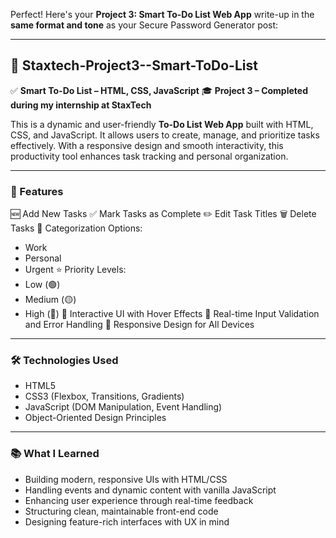 Perfect! Here's your **Project 3: Smart To-Do List Web App** write-up in the **same format and tone** as your Secure Password Generator post:

---

## 📝 Staxtech-Project3--Smart-ToDo-List

✅ **Smart To-Do List – HTML, CSS, JavaScript**
🎓 **Project 3 – Completed during my internship at StaxTech**

This is a dynamic and user-friendly **To-Do List Web App** built with HTML, CSS, and JavaScript. It allows users to create, manage, and prioritize tasks effectively. With a responsive design and smooth interactivity, this productivity tool enhances task tracking and personal organization.

---

### 🚀 Features

🆕 Add New Tasks
✅ Mark Tasks as Complete
✏️ Edit Task Titles
🗑️ Delete Tasks
📂 Categorization Options:

* Work
* Personal
* Urgent
  ⭐ Priority Levels:
* Low (🟢)
* Medium (🟡)
* High (🔴)
  🎨 Interactive UI with Hover Effects
  🧩 Real-time Input Validation and Error Handling
  📱 Responsive Design for All Devices

---

### 🛠️ Technologies Used

* HTML5
* CSS3 (Flexbox, Transitions, Gradients)
* JavaScript (DOM Manipulation, Event Handling)
* Object-Oriented Design Principles

---

### 📚 What I Learned

* Building modern, responsive UIs with HTML/CSS
* Handling events and dynamic content with vanilla JavaScript
* Enhancing user experience through real-time feedback
* Structuring clean, maintainable front-end code
* Designing feature-rich interfaces with UX in mind


